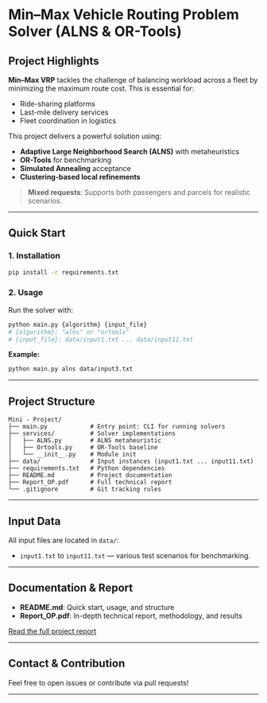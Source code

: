 
# Min–Max Vehicle Routing Problem Solver (ALNS & OR-Tools)

## Project Highlights

**Min–Max VRP** tackles the challenge of balancing workload across a fleet by minimizing the maximum route cost. This is essential for:
- Ride-sharing platforms
- Last-mile delivery services
- Fleet coordination in logistics

This project delivers a powerful solution using:
- **Adaptive Large Neighborhood Search (ALNS)** with metaheuristics
- **OR-Tools** for benchmarking
- **Simulated Annealing** acceptance
- **Clustering-based local refinements**

> **Mixed requests**: Supports both passengers and parcels for realistic scenarios.

---

## Quick Start

### 1. Installation
```bash
pip install -r requirements.txt
```

### 2. Usage
Run the solver with:
```bash
python main.py {algorithm} {input_file}
# {algorithm}: "alns" or "ortools"
# {input_file}: data/input1.txt ... data/input11.txt
```
**Example:**
```bash
python main.py alns data/input3.txt
```

---

## Project Structure

```
Mini - Project/
├── main.py            # Entry point: CLI for running solvers
├── services/          # Solver implementations
│   ├── ALNS.py        # ALNS metaheuristic
│   ├── Ortools.py     # OR-Tools baseline
│   └── __init__.py    # Module init
├── data/              # Input instances (input1.txt ... input11.txt)
├── requirements.txt   # Python dependencies
├── README.md          # Project documentation
├── Report_OP.pdf      # Full technical report
└── .gitignore         # Git tracking rules
```

---

## Input Data

All input files are located in `data/`:
- `input1.txt` to `input11.txt` — various test scenarios for benchmarking.

---

## Documentation & Report

- **README.md**: Quick start, usage, and structure
- **Report_OP.pdf**: In-depth technical report, methodology, and results

[Read the full project report](Report_OP.pdf)

---

## Contact & Contribution

Feel free to open issues or contribute via pull requests!

---

